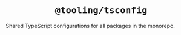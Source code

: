 <div align="center">
  <h1 align="center"><code>@tooling/tsconfig</code></h1>
</div>

Shared TypeScript configurations for all packages in the monorepo.
